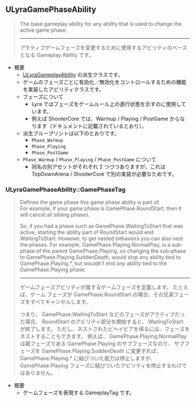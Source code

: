 ## ULyraGamePhaseAbility

> The base gameplay ability for any ability that is used to change the active game phase.  
> 
> ----
> アクティブゲームフェーズを変更するために使用するアビリティのベースとなる Gameplay Ability です。 

* 概要
	* [ULyraGameplayAbility] の派生クラスです。
	* ゲームのフェーズごとに有効化／無効化をコントロールするための機能を実装したアビリティクラスです。
	* フェーズについて
		* Lyra ではフェーズをゲームルール上の進行状態を示すのに使用しています。
		* 例えば ShooterCore では、Warmup / Playing / PostGame からなります（ドキュメントに記載されているとおり）。
	* 派生ブループリントは以下のとおりです。
		* `Phase_Warmup`
		* `Phase_Playing`
		* `Phase_PostGame`
	* `Phase_Warmup` / `Phase_Playing` / `Phase_PostGame` について
		* 同名の別アセットがそれぞれ 2 つづつありますが、これは TopDownArena / ShooterCore で別の実装が必要なためです。

### ULyraGamePhaseAbility::GamePhaseTag

> Defines the game phase this game phase ability is part of.  
> For example, if your game phase is GamePhase.RoundStart, then it will cancel all sibling phases.
> 
> So, if you had a phase such as GamePhase.WaitingToStart that was active, starting the ability part of RoundStart would end WaitingToStart. 
> However, to get nested behaviors you can also nest the phases. 
> For example, GamePhase.Playing.NormalPlay, is a sub-phase of the parent GamePhase.Playing, 
> so changing the sub-phase to GamePhase.Playing.SuddenDeath, would stop any ability tied to GamePhase.Playing.*, but wouldn't end any ability tied to the GamePhase.Playing phase.
> 
> ----
> ゲームフェーズアビリティが属するゲームフェーズを定義します。 
> たとえば、ゲーム フェーズが GamePhase.RoundStart の場合、その兄弟フェーズをすべてキャンセルします。
> 
> つまり、 GamePhase.WaitingToStart などのフェーズがアクティブだった場合、
> RoundStart のアビリティ部分を開始すると、 WaitingToStart が終了します。
> ただし、ネストされたビヘイビアを得るには、フェーズをネストすることもできます。
> 例えば、 GamePhase.Playing.NormalPlay は親フェーズである GamePhase.Playing のサブフェーズなので、
> サブフェーズを GamePhase.Playing.SuddenDeath に変更すれば、 GamePhase.Playing.* に結びついた能力は停止しますが、 GamePhase.Playing フェーズに結びついたアビリティを停止するわけではありません。

* 概要
	* ゲームフェーズを表現する GameplayTag です。



<!--- ページ内のリンク --->

<!--- 自前の画像へのリンク --->

<!--- generated --->
[ULyraGameplayAbility]: ../../Lyra/GameplayAbility/ULyraGameplayAbility.md#ulyragameplayability
